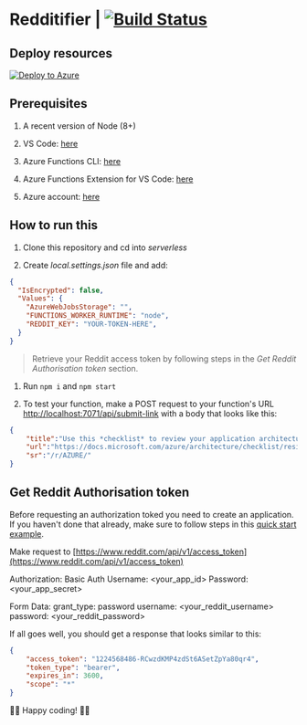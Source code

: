 # Redditifier | [![Build Status](https://dev.azure.com/sicotin/sicotin/_apis/build/status/simonaco.redditifier?branchName=master)](https://dev.azure.com/sicotin/sicotin/_build/latest?definitionId=26&branchName=master&WT.mc_id=redditifier-github-sicotin)

## Deploy resources

[![Deploy to Azure](https://azuredeploy.net/deploybutton.png)](https://portal.azure.com/?WT.mc_id=redditifier-github-sicotin#create/Microsoft.Template/uri/https%3A%2F%2Fraw.githubusercontent.com%2Fsimonaco%2Fredditifier%2Fmaster%2Fazuredeploy.json)

## Prerequisites

1. A recent version of Node (8+)

1. VS Code: [here](https://code.visualstudio.com/download/?WT.mc_id=redditfier-github-sicotin)

1. Azure Functions CLI: [here](https://docs.microsoft.com/en-us/azure/azure-functions/functions-run-local?WT.mc_id=redditfier-github-sicotin)  

1. Azure Functions Extension for VS Code: [here](https://marketplace.visualstudio.com/items/?WT.mc_id=redditfier-github-sicotin&itemName=ms-azuretools.vscode-azurefunctions)  

1. Azure account: [here](https://azure.microsoft.com/en-us/free/?wt.mc_id=redditfier-github-sicotin)

## How to run this

1. Clone this repository and cd into *serverless*

1. Create *local.settings.json* file and add:

```json
{
  "IsEncrypted": false,
  "Values": {
    "AzureWebJobsStorage": "",
    "FUNCTIONS_WORKER_RUNTIME": "node",
    "REDDIT_KEY": "YOUR-TOKEN-HERE",
  }
}
```

> Retrieve your Reddit access token by following steps in the *Get Reddit Authorisation token* section.

1. Run ```npm i``` and ```npm start```

1. To test your function, make a POST request to your function's URL [http://localhost:7071/api/submit-link](http://localhost:7071/api/submit-link) with a body that looks like this:

```json
{
    "title":"Use this *checklist* to review your application architecture from a *resiliency* standpoint; Application Design, Data Management, Security, Testing & Deployment",
    "url":"https://docs.microsoft.com/azure/architecture/checklist/resiliency?WT.mc_id=redditifier-github-sicotin",
    "sr":"/r/AZURE/"
}
```

## Get Reddit Authorisation token

Before requesting an authorization toked you need to create an application. If you haven't done that already, make sure to follow steps in this [quick start example](https://github.com/reddit-archive/reddit/wiki/OAuth2-Quick-Start-Example).

Make request to [https://www.reddit.com/api/v1/access_token](https://www.reddit.com/api/v1/access_token)

Authorization: Basic Auth
Username: <your_app_id>
Password: <your_app_secret>

Form Data:
grant_type: password
username: <your_reddit_username>
password: <your_reddit_password>

If all goes well, you should get a response that looks similar to this:

```json
{
    "access_token": "1224568486-RCwzdKMP4zdSt6ASetZpYa80qr4",
    "token_type": "bearer",
    "expires_in": 3600,
    "scope": "*"
}
```

🙋🏼 Happy coding! 🙋🏼
